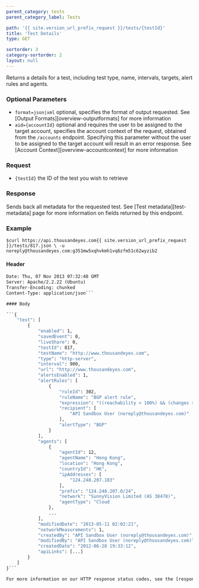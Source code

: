 ```yaml
---
parent_category: tests
parent_category_label: Tests

path: '{{ site.version_url_prefix_request }}/tests/{testId}'
title: 'Test Details'
type: GET

sortorder: 3
category-sortorder: 2
layout: null
---
```


Returns a details for a test, including test type, name, intervals, targets, alert rules and agents.  

### Optional Parameters

* `format=json|xml` optional, specifies the format of output requested.  See [Output Formats][overview-outputformats] for more information
* `aid={accountId}` optional and requires the user to be assigned to the target account, specifies the account context of the request, obtained from the `/accounts` endpoint.  Specifying this parameter without the user to be assigned to the target account will result in an error response. See [Account Context][overview-accountcontext] for more information


### Request

* `{testId}` the ID of the test you wish to retrieve

### Response

Sends back all metadata for the requested test.  See [Test metadata][test-metadata] page for more information on fields returned by this endpoint.


### Example

`$curl https://api.thousandeyes.com{{ site.version_url_prefix_request }}/tests/817.json \
  -u noreply@thousandeyes.com:g351mw5xqhvkmh1vq6zfm51c62wyzib2`
  
#### Header

```HTTP/1.1 200 OK
Date: Thu, 07 Nov 2013 07:32:48 GMT
Server: Apache/2.2.22 (Ubuntu)
Transfer-Encoding: chunked
Content-Type: application/json```

#### Body

```{
    "test": [
        {
            "enabled": 1,
            "savedEvent": 0,
            "liveShare": 0,
            "testId": 817,
            "testName": "http://www.thousandeyes.com",
            "type": "http-server",
            "interval": 900,
            "url": "http://www.thousandeyes.com",
            "alertsEnabled": 1,
            "alertRules": [
                {
                    "ruleId": 302,
                    "ruleName": "BGP alert rule",
                    "expression": "((reachability < 100%) && (changes > 0))",
                    "recipient": [
                        "API Sandbox User (noreply@thousandeyes.com)"
                    ],
                    "alertType": "BGP"
                }
            ],            
            "agents": [
                {
                    "agentId": 12,
                    "agentName": "Hong Kong",
                    "location": "Hong Kong",
                    "countryId": "HK",
                    "ipAddresses": [
                        "124.248.207.183"
                    ],
                    "prefix": "124.248.207.0/24",
                    "network": "SunnyVision Limited (AS 38478)",
                    "agentType": "Cloud
                },
                ...
            ],
            "modifiedDate": "2013-05-11 02:02:21",
            "networkMeasurements": 1,
            "createdBy": "API Sandbox User (noreply@thousandeyes.com)",
            "modifiedBy": "API Sandbox User (noreply@thousandeyes.com)",
            "createdDate": "2012-06-28 19:33:12",
            "apiLinks": [...]
        }
    ]
}```

For more information on our HTTP response status codes, see the [response status codes documentation][overview-responsestatuscodes].